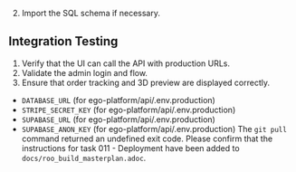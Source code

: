 

2.  Import the SQL schema if necessary.

## Integration Testing

1.  Verify that the UI can call the API with production URLs.
2.  Validate the admin login and flow.
3.  Ensure that order tracking and 3D preview are displayed correctly.
*   `DATABASE_URL` (for ego-platform/api/.env.production)
*   `STRIPE_SECRET_KEY` (for ego-platform/api/.env.production)
*   `SUPABASE_URL` (for ego-platform/api/.env.production)
*   `SUPABASE_ANON_KEY` (for ego-platform/api/.env.production)
The `git pull` command returned an undefined exit code. Please confirm that the instructions for task 011 - Deployment have been added to `docs/roo_build_masterplan.adoc`.
